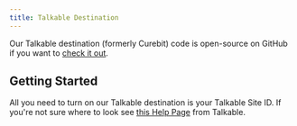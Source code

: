 ```yaml
---
title: Talkable Destination
---
```



Our Talkable destination (formerly Curebit) code is open-source on GitHub if you want to [check it out](https://github.com/segment-integrations/analytics.js-integration-curebit).

## Getting Started

All you need to turn on our Talkable destination is your Talkable Site ID. If you're not sure where to look see [this Help Page](https://curebit.helpjuice.com/questions/45313-Where-do-I-find-my-site-ID) from Talkable.
